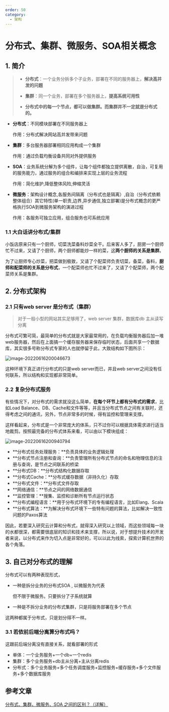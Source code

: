 ```yaml
---
order: 50
category:
  - 架构
---
```


# 分布式、集群、微服务、SOA相关概念

## 1. 简介

>- **分布式**：一个业务分拆多个子业务，部署在不同的服务器上，**解决高并发的问题**
>
>- **集群**：同一个业务，部署在多个服务器上，**提高系统可用性**
>
>- **分布式中的每一个节点，都可以做集群。而集群并不一定就是分布式的。**

- **分布式**：不同模块部署在不同服务器上

  作用：分布式解决网站高并发带来问题

- **集群**：多台服务器部署相同应用构成一个集群

  作用：通过负载均衡设备共同对外提供服务

- **SOA**：业务系统分解为多个组件，让每个组件都独立提供离散，自治，可复用的服务能力，通过服务的组合和编排来实现上层的业务流程

  作用：简化维护,降低整体风险,伸缩灵活

- **微服务**：架构设计概念,各服务间隔离（分布式也是隔离）,自治（分布式依赖整体组合）其它特性(单一职责,边界,异步通信,独立部署)是分布式概念的更严格执行SOA到微服务架构的演进过程

  作用：各服务可独立应用，组合服务也可系统应用

### 1.1 大白话讲分布式/集群

小饭店原来只有一个厨师，切菜洗菜备料炒菜全干。后来客人多了，厨房一个厨师忙不过来，又请了个厨师，两个厨师都能炒一样的菜，这**两个厨师的关系是集群**。

为了让厨师专心炒菜，把菜做到极致，又请了个配菜师负责切菜，备菜，备料，**厨师和配菜师的关系是分布式**，一个配菜师也忙不过来了，又请了个配菜师，两个配菜师关系是集群。

## 2. 分布式架构

### 2.1 只有web server 是分布式（集群）

>对于一般小型的网站其实足够用了，web server 集群，数据库db 主从读写分离

分布式可繁可简，最简单的分布式就是大家最常用的，在负载均衡服务器后加一堆web服务器，然后在上面搞一个缓存服务器来保存临时状态，后面共享一个数据库，其实很多号称分布式专家的人也就停留于此，大致结构如下图所示：

![image-20220616200046673](https://zszblog.oss-cn-beijing.aliyuncs.com/zszblog/image-20220616200046673.png)

这种环境下真正进行分布式的只是web server而已，并且web server之间没有任何联系，所以结构和实现都非常简单。

### 2.2 复杂分布式服务

有些情况下，对分布式的需求就没这么简单，**在每个环节上都有分布式的需求**，比如Load Balance、DB、Cache和文件等等，并且当分布式节点之间有关联时，还得考虑之间的通讯，另外，节点非常多的时候，得有监控和管理来支撑。

这样看起来，分布式是一个非常庞大的体系，只不过你可以根据具体需求进行适当地裁剪。按照最完备的分布式体系来看，可以由以下模块组成：

![image-20220616200940794](https://zszblog.oss-cn-beijing.aliyuncs.com/zszblog/image-20220616200940794.png)

- **分布式任务处理服务：**负责具体的业务逻辑处理
- **分布式节点注册和查询：**负责管理所有分布式节点的命名和物理信息的注册与查询，是节点之间联系的桥梁
- **分布式DB：**分布式结构化数据存取
- **分布式Cache：**分布式缓存数据（非持久化）存取
- **分布式文件：**分布式文件存取
- **网络通信：**节点之间的网络数据通信
- **监控管理：**搜集、监控和诊断所有节点运行状态
- **分布式编程语言：**用于分布式环境下的专有编程语言，比如Elang、Scala
- **分布式算法：**为解决分布式环境下一些特有问题的算法，比如解决一致性问题的Paxos算法

因此，若要深入研究云计算和分布式，就得深入研究以上领域，而这些领域每一块的水都很深，都需要很底层的知识和技术来支撑，所以说，对于想提升技术的开发者来说，以分布式来作为切入点是非常好的，可以以此为线索，探索计算机世界的各个角落。

## 3. 自己对分布式的理解

分布式可以有两种表现形式，

- 一种是拆分业务的分布式SOA , 以微服务为代表

  但不限于微服务。只要拆分了子系统就算

- 一种是不拆分业务的分布式集群，只是将服务部署在多个节点

这两种都属于分布式，只是划分得不一样。

### 3.1 若依前后端分离算分布式吗？

这跟前后端分离没有直接关系，就看部署的形式

- 单体：一个业务服务+一个db+一个redis
- 集群：多个业务服务+db主从分离+主从分离redis
- 分布式：多个业务服务+多个任务调度服务+监控服务+缓存服务+多个文件服务+多个数据库服务

## 参考文章

[分布式、集群、微服务、SOA 之间的区别？（详解）](https://zhuanlan.zhihu.com/p/133508606)